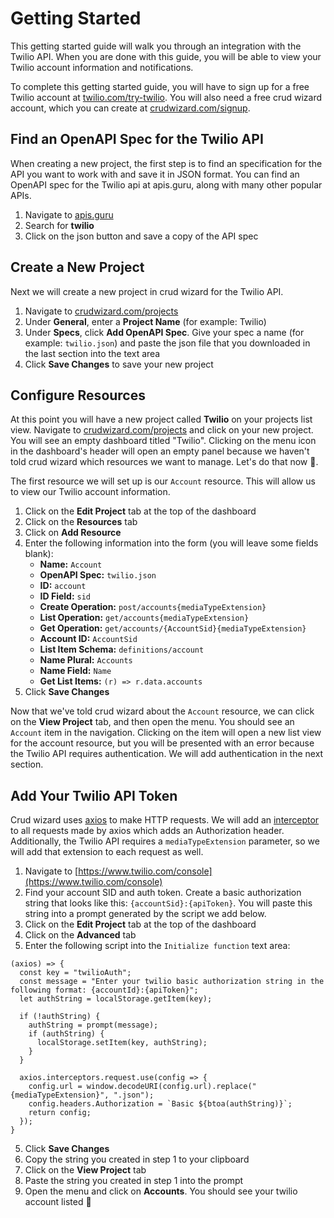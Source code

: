 # Getting Started

This getting started guide will walk you through an integration with the Twilio API. When you are done with this guide, you will be able to view your Twilio account information and notifications.

To complete this getting started guide, you will have to sign up for a free Twilio account at [twilio.com/try-twilio](https://www.twilio.com/try-twilio). You will also need a free crud wizard account, which you can create at [crudwizard.com/signup](https://crudwizard.com/signup).

## Find an OpenAPI Spec for the Twilio API

When creating a new project, the first step is to find an specification for the API you want to work with and save it in JSON format. You can find an OpenAPI spec for the Twilio api at apis.guru, along with many other popular APIs.

1. Navigate to [apis.guru](https://apis.guru/browse-apis/)
2. Search for __twilio__
3. Click on the json button and save a copy of the API spec

## Create a New Project

Next we will create a new project in crud wizard for the Twilio API.

1. Navigate to [crudwizard.com/projects](https://crudwizard.com/projects)
2. Under __General__, enter a __Project Name__ (for example: Twilio)
3. Under __Specs__, click __Add OpenAPI Spec__. Give your spec a name (for example: `twilio.json`) and paste the json file that you downloaded in the last section into the text area
4. Click __Save Changes__ to save your new project

## Configure Resources

At this point you will have a new project called __Twilio__ on your projects list view. Navigate to [crudwizard.com/projects](https://crudwizard.com/projects) and click on your new project. You will see an empty dashboard titled "Twilio". Clicking on the menu icon in the dashboard's header will open an empty panel because we haven't told crud wizard which resources we want to manage. Let's do that now 🧙‍.

The first resource we will set up is our `Account` resource. This will allow us to view our Twilio account information.

1. Click on the __Edit Project__ tab at the top of the dashboard
2. Click on the __Resources__ tab
3. Click on __Add Resource__
4. Enter the following information into the form (you will leave some fields blank):
    * __Name:__ `Account`
    * __OpenAPI Spec:__ `twilio.json`
    * __ID:__ `account`
    * __ID Field:__ `sid`
    * __Create Operation:__ `post/accounts{mediaTypeExtension}`
    * __List Operation:__ `get/accounts{mediaTypeExtension}`
    * __Get Operation:__ `get/accounts/{AccountSid}{mediaTypeExtension}`
    * __Account ID:__ `AccountSid`
    * __List Item Schema:__ `definitions/account`
    * __Name Plural:__ `Accounts`
    * __Name Field:__ `Name`
    * __Get List Items:__ `(r) => r.data.accounts`
5. Click __Save Changes__

Now that we've told crud wizard about the `Account` resource, we can click on the __View Project__ tab, and then open the menu. You should see an `Account` item in the navigation. Clicking on the item will open a new list view for the account resource, but you will be presented with an error because the Twilio API requires authentication. We will add authentication in the next section.

## Add Your Twilio API Token

Crud wizard uses [axios](https://github.com/axios/axios) to make HTTP requests. We will add an [interceptor](https://github.com/axios/axios#interceptors) to all requests made by axios which adds an Authorization header. Additionally, the Twilio API requires a `mediaTypeExtension` parameter, so we will add that extension to each request as well.

1. Navigate to [https://www.twilio.com/console](https://www.twilio.com/console)
2. Find your account SID and auth token. Create a basic authorization string that looks like this: `{accountSid}:{apiToken}`. You will paste this string into a prompt generated by the script we add below.
2. Click on the __Edit Project__ tab at the top of the dashboard
3. Click on the __Advanced__ tab
4. Enter the following script into the `Initialize function` text area:

```
(axios) => {
  const key = "twilioAuth";
  const message = "Enter your twilio basic authorization string in the following format: {accountId}:{apiToken}";
  let authString = localStorage.getItem(key);

  if (!authString) {
    authString = prompt(message);
    if (authString) {
      localStorage.setItem(key, authString);
    }
  }

  axios.interceptors.request.use(config => {
    config.url = window.decodeURI(config.url).replace("{mediaTypeExtension}", ".json");
    config.headers.Authorization = `Basic ${btoa(authString)}`;
    return config;
  });
}
```
5. Click __Save Changes__
6. Copy the string you created in step 1 to your clipboard
7. Click on the __View Project__ tab
8. Paste the string you created in step 1 into the prompt
9. Open the menu and click on __Accounts__. You should see your twilio account listed 🤞
